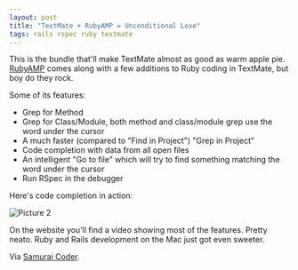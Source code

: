 ```yaml
---
layout: post
title: "TextMate + RubyAMP = Unconditional Love"
tags: rails rspec ruby textmate
---
```

This is the bundle that'll make TextMate almost as good as warm apple pie. [RubyAMP](http://code.leadmediapartners.com/tools/rubyamp/) comes along with a few additions to Ruby coding in TextMate, but boy do they rock.

Some of its features:

* Grep for Method
* Grep for Class/Module, both method and class/module grep use the word under the cursor
* A much faster (compared to "Find in Project") "Grep in Project"
* Code completion with data from all open files
* An intelligent "Go to file" which will try to find something matching the word under the cursor
* Run RSpec in the debugger

Here's code completion in action:

<img src="http://img.skitch.com/20080414-8u4gufa6pgr3mnusdkbfqfya3n.jpg" alt="Picture 2"/>

On the website you'll find a video showing most of the features. Pretty neato. Ruby and Rails development on the Mac just got even sweeter.

Via [Samurai Coder](http://samuraicoder.net/rubyamp_amplifier_textmate).